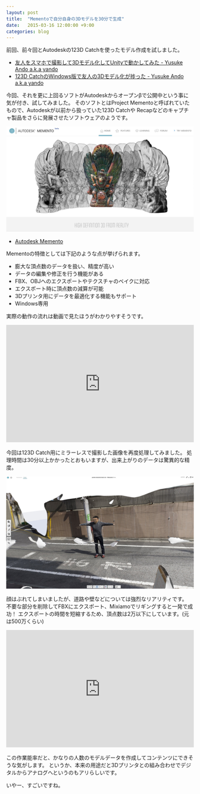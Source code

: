 ```yaml
---
layout: post
title:  "Mementoで自分自身の3Dモデルを30分で生成"
date:   2015-03-16 12:00:00 +9:00
categories: blog
---
```


前回、前々回とAutodeskの123D Catchを使ったモデル作成を試しました。

- [友人をスマホで撮影して3Dモデル化してUnityで動かしてみた - Yusuke Ando a.k.a yando](http://yandod.github.io/blog/2015/02/01/123d-blender-unity/)
- [123D CatchのWindows版で友人の3Dモデル化が捗った - Yusuke Ando a.k.a yando](http://yandod.github.io/blog/2015/03/15/123d-on-windows/)

今回、それを更に上回るソフトがAutodeskからオープンβで公開中という事に気が付き、試してみました。
そのソフトとはProject Mementoと呼ばれていたもので、Autodeskが以前から扱っていた123D Catchや
Recapなどのキャプチャ製品をさらに発展させたソフトウェアのようです。

![ito](/images/memento-01.png)

- [Autodesk Memento](http://memento.autodesk.com/)

Mementoの特徴としては下記のような点が挙げられます。

- 膨大な頂点数のデータを扱い、精度が高い
- データの編集や修正を行う機能がある
- FBX、OBJへのエクスポートやテクスチャのベイクに対応
- エクスポート時に頂点数の減算が可能
- 3Dプリンタ用にデータを最適化する機能もサポート
- Windows専用

実際の動作の流れは動画で見たほうがわかりやすそうです。

<iframe style="width:100%; min-height:315px" src="https://www.youtube.com/embed/iPxZkSswVs0" frameborder="0" allowfullscreen></iframe>

今回は123D Catch用にミラーレスで撮影した画像を再度処理してみました。
処理時間は30分以上かかったとおもいますが、出来上がりのデータは驚異的な精度。

![ito](/images/memento-02.png)

顔はぶれてしまいましたが、道路や壁などについては強烈なリアリティです。
不要な部分を削除してFBXにエクスポート、Mixiamoでリギングすると一発で成功！
エクスポートの時間を短縮するため、頂点数は2万以下にしています。(元は500万くらい)

<iframe style="width:100%; min-height:315px" src="https://www.youtube.com/embed/sgKo15B05SE" frameborder="0" allowfullscreen></iframe>

この作業能率だと、かなりの人数のモデルデータを作成してコンテンツにできそうな気がします。
というか、本来の用途だと3Dプリンタとの組み合わせでデジタルからアナログへというのもアリらしいです。

いやー、すごいですね。
